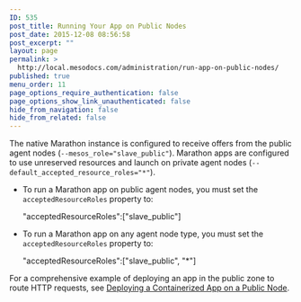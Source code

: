 ```yaml
---
ID: 535
post_title: Running Your App on Public Nodes
post_date: 2015-12-08 08:56:58
post_excerpt: ""
layout: page
permalink: >
  http://local.mesodocs.com/administration/run-app-on-public-nodes/
published: true
menu_order: 11
page_options_require_authentication: false
page_options_show_link_unauthenticated: false
hide_from_navigation: false
hide_from_related: false
---
```

The native Marathon instance is configured to receive offers from the public agent nodes (`--mesos_role="slave_public"`). Marathon apps are configured to use unreserved resources and launch on private agent nodes (`--default_accepted_resource_roles="*"`).

*   To run a Marathon app on public agent nodes, you must set the `acceptedResourceRoles` property to:
    
    "acceptedResourceRoles":["slave_public"]

*   To run a Marathon app on any agent node type, you must set the `acceptedResourceRoles` property to:
    
    "acceptedResourceRoles":["slave_public", "*"]

For a comprehensive example of deploying an app in the public zone to route HTTP requests, see [Deploying a Containerized App on a Public Node][1].

 [1]: /tutorials/deploywebapp/